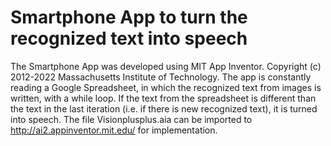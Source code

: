 # Smartphone App to turn the recognized text into speech
The Smartphone App was developed using MIT App Inventor. Copyright (c) 2012-2022 Massachusetts Institute of Technology. 
The app is constantly reading a Google Spreadsheet, in which the recognized text from images is written, with a while loop. If the text from the spreadsheet is different than the text in the last iteration (i.e. if there is new recognized text), it is turned into speech. The file Visionplusplus.aia can be imported to http://ai2.appinventor.mit.edu/ for implementation.
